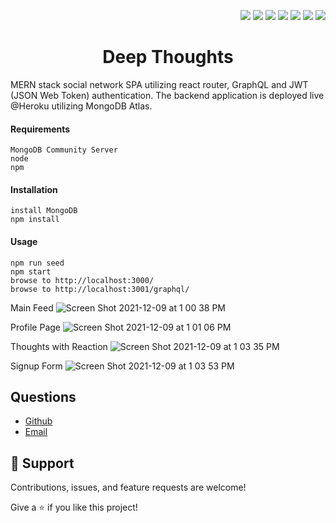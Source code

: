 <p align="right">
    <img src="https://img.shields.io/badge/javascript-9cf" />
    <img src="https://img.shields.io/badge/mongoDB-9cf" />
    <img src="https://img.shields.io/badge/express-9cf" />
    <img src="https://img.shields.io/badge/react-9cf" />
    <img src="https://img.shields.io/badge/node-9cf" />
    <img src="https://img.shields.io/badge/graphQL-9cf" />
    <img src="https://img.shields.io/badge/apollo-9cf" />
</p>

<h1 align="center">Deep Thoughts</h1>

MERN stack social network SPA utilizing react router, GraphQL and JWT (JSON Web Token) authentication. The backend application is deployed live @Heroku utilizing MongoDB Atlas.


#### Requirements

    MongoDB Community Server
    node
    npm

#### Installation

    install MongoDB
    npm install

#### Usage

    npm run seed
    npm start
    browse to http://localhost:3000/
    browse to http://localhost:3001/graphql/

Main Feed
![Screen Shot 2021-12-09 at 1 00 38 PM](https://user-images.githubusercontent.com/85111342/145500363-a9602299-a646-4068-900c-c81e2dbe1070.png)

Profile Page
![Screen Shot 2021-12-09 at 1 01 06 PM](https://user-images.githubusercontent.com/85111342/145500380-29b48e6b-e094-4ed9-b598-bcd588be6ad1.png)

Thoughts with Reaction
![Screen Shot 2021-12-09 at 1 03 35 PM](https://user-images.githubusercontent.com/85111342/145500399-3669bbca-50d8-49c4-b66b-0d3d56135840.png)
  
Signup Form
![Screen Shot 2021-12-09 at 1 03 53 PM](https://user-images.githubusercontent.com/85111342/145500410-ad9a178b-2694-4e9f-a9a0-d3ff0af45b6a.png)



    
## Questions

- [Github](https://github.com/davetoth77 "davetoth77")
- [Email](mailto:dtoth77@gmail.com?subject=Hi "Hi!")

## 🤝 Support

Contributions, issues, and feature requests are welcome!

Give a ⭐️  if you like this project!
  
